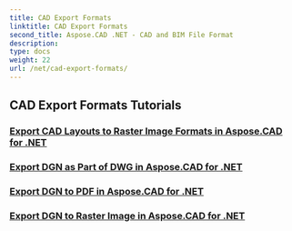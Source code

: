 ```yaml
---
title: CAD Export Formats
linktitle: CAD Export Formats
second_title: Aspose.CAD .NET - CAD and BIM File Format
description: 
type: docs
weight: 22
url: /net/cad-export-formats/
---
```


## CAD Export Formats Tutorials
### [Export CAD Layouts to Raster Image Formats in Aspose.CAD for .NET](./export-cad-layouts-to-raster-image-formats/)
### [Export DGN as Part of DWG in Aspose.CAD for .NET](./export-dgn-as-part-of-dwg/)
### [Export DGN to PDF in Aspose.CAD for .NET](./export-dgn-to-pdf/)
### [Export DGN to Raster Image in Aspose.CAD for .NET](./export-dgn-to-raster-image/)